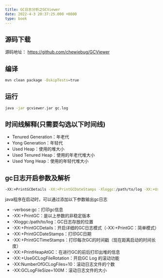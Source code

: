 ```yaml
---
title: GC日志分析之GCViewer
date: 2022-4-3 20:37:25.000 +0800
type: book
---
```

## 源码下载
源码地址： https://github.com/chewiebug/GCViewer
## 编译
~~~bash
mvn clean package -DskipTests=true
~~~
## 运行
~~~bash
java -jar gcviewer.jar gc.log
~~~
## 时间线解释(只需要勾选以下时间线)
- Tenured Generation：年老代
- Yong Generation：年轻代
- Used Heap：使用的堆大小
- Used Tenured Heap：使用的年老代堆大小
- Used Yong Heap：使用的年轻代堆大小

## gc日志开启参数及解析
~~~bash
-XX:+PrintGCDetails -XX:+PrintGCDateStamps -Xloggc:/path/to/log -XX:+UseGCLogFileRotation -XX:NumberOfGCLogFiles=10 -XX:GCLogFileSize=100M
~~~
java程序在启动时，可以通过添加以下参数输出gc日志
- -verbose:gc：打印gc信息
- -XX:+PrintGC：是以上参数的非稳定版本
- -Xloggc:/path/to/log：GC日志存放的位置
- -XX:+PrintGCDetails：开启详细的GC日志模式（-XX:+PrintGC：简单模式）
- -XX:+PrintGCDateStamps：打印GC日期
- -XX:+PrintGCTimeStamps：打印每次GC的时间戳（现在距离启动的时间长度）
- -XX:+PrintHeapAtGC：在进行GC的前后打印出堆的信息
- -XX:+UseGCLogFileRotation：开启GC Log 的滚动功能
- -XX:NumberOfGCLogFiles=10：滚动日志文件的个数
- -XX:GCLogFileSize=100M：滚动日志文件的大小

